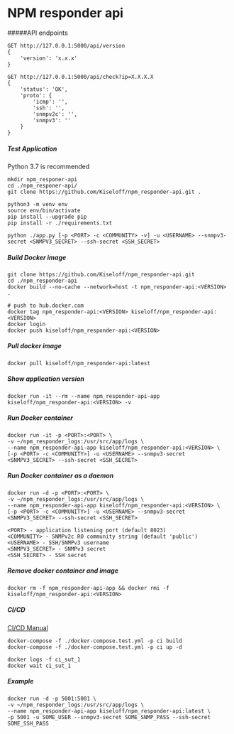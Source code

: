 # NPM responder api

#####API endpoints

    GET http://127.0.0.1:5000/api/version
    {
        'version': 'x.x.x'
    }
    
    GET http://127.0.0.1:5000/api/check?ip=X.X.X.X
    {
        'status': 'OK',
        'proto': {
            'icmp': '',
            'ssh': '',
            'snmpv2c': '',
            'snmpv3': ''
        }
    }

##### Test Application

Python 3.7 is recommended

    mkdir npm_responer-api
    cd ./npm_responer-api/
    git clone https://github.com/Kiseloff/npm_responder-api.git .
    
    python3 -m venv env
    source env/bin/activate
    pip install --upgrade pip
    pip install -r ./requirements.txt
    
    python ./app.py [-p <PORT> -c <COMMUNITY> -v] -u <USERNAME> --snmpv3-secret <SNMPV3_SECRET> --ssh-secret <SSH_SECRET>

##### Build Docker image  

    git clone https://github.com/Kiseloff/npm_responder-api.git
    cd ./npm_responder-api
    docker build --no-cache --network=host -t npm_responder-api:<VERSION> .
    
    # push to hub.docker.com
    docker tag npm_responder-api:<VERSION> kiseloff/npm_responder-api:<VERSION>
    docker login
    docker push kiseloff/npm_responder-api:<VERSION>
    
##### Pull docker image

    docker pull kiseloff/npm_responder-api:latest
    
##### Show application version

    docker run -it --rm --name npm_responder-api-app kiseloff/npm_responder-api:<VERSION> -v

##### Run Docker container
    
    docker run -it -p <PORT>:<PORT> \
    -v ~/npm_responder_logs:/usr/src/app/logs \
    --name npm_responder-api-app kiseloff/npm_responder-api:<VERSION> \
    [-p <PORT> -c <COMMUNITY>] -u <USERNAME> --snmpv3-secret <SNMPV3_SECRET> --ssh-secret <SSH_SECRET>

##### Run Docker container as a daemon

    docker run -d -p <PORT>:<PORT> \
    -v ~/npm_responder_logs:/usr/src/app/logs \
    --name npm_responder-api-app kiseloff/npm_responder-api:<VERSION> \
    [-p <PORT> -c <COMMUNITY>] -u <USERNAME> --snmpv3-secret <SNMPV3_SECRET> --ssh-secret <SSH_SECRET>

    <PORT> - application listening port (default 8023)
    <COMMUNITY> - SNMPv2c RO community string (default 'public')
    <USERNAME> - SSH/SNMPv3 username
    <SNMPV3_SECRET> - SNMPv3 secret
    <SSH_SECRET> - SSH secret

##### Remove docker container and image

    docker rm -f npm_responder-api-app && docker rmi -f kiseloff/npm_responder-api:<VERSION>

##### CI/CD
    
[CI/CD Manual](https://www.digitalocean.com/community/tutorials/how-to-configure-a-continuous-integration-testing-environment-with-docker-and-docker-compose-on-ubuntu-14-04#step-3-%E2%80%94-create-the-%E2%80%9Chello-world%E2%80%9D-python-application)
    
    docker-compose -f ./docker-compose.test.yml -p ci build
    docker-compose -f ./docker-compose.test.yml -p ci up -d

    docker logs -f ci_sut_1
    docker wait ci_sut_1

##### Example

    docker run -d -p 5001:5001 \
    -v ~/npm_responder_logs:/usr/src/app/logs \
    --name npm_responder-api-app kiseloff/npm_responder-api:latest \
    -p 5001 -u SOME_USER --snmpv3-secret SOME_SNMP_PASS --ssh-secret SOME_SSH_PASS
    